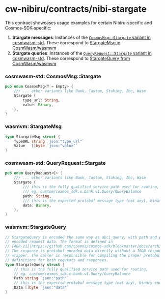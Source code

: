 # cw-nibiru/contracts/nibi-stargate

This contract showcases usage examples for certain Nibiru-specific and
Cosmos-SDK-specific: 
1.  **Stargate messages**: Instances of the [`CosmosMsg::Stargate` variant in
    cosmwasm-std](https://docs.rs/cosmwasm-std/1.4.1/cosmwasm_std/enum.CosmosMsg.html). These correspond to
    [StargateMsg in CosmWasm/wasmvm](https://pkg.go.dev/github.com/CosmWasm/wasmvm@v1.4.1/types#StargateMsg) 
2.  **Stargate queries**: Instances of the [`QueryRequest::Stargate` variant in
    cosmwasm-std](https://docs.rs/cosmwasm-std/1.4.1/cosmwasm_std/enum.QueryRequest.html). These correspond to
    [StargateQuery from CosmWasm/wasmvm](https://pkg.go.dev/github.com/CosmWasm/wasmvm@v1.4.1/types#StargateMsg)


### cosmwasm-std: CosmosMsg::Stargate

```rust
pub enum CosmosMsg<T = Empty> {
    /// ... other variants like Bank, Custom, Staking, Ibc, Wasm
    Stargate {
        type_url: String,
        value: Binary,
    },
}
```

### wasmvm: StargateMsg

```go
type StargateMsg struct {
	TypeURL string `json:"type_url"`
	Value   []byte `json:"value"`
}
```

### cosmwasm-std: QueryRequest::Stargate

```rust
pub enum QueryRequest<C> {
    /// ... other variants like Bank, Custom, Staking, Ibc, Wasm
    Stargate {
        /// this is the fully qualified service path used for routing,
        /// eg. custom/cosmos_sdk.x.bank.v1.Query/QueryBalance
        path: String,
        /// this is the expected protobuf message type (not any), binary encoded
        data: Binary,
    },
}
```

### wasmvm: StargateQuery

```go
// StargateQuery is encoded the same way as abci_query, with path and protobuf
// encoded request data. The format is defined in
// [ADR-21](https://github.com/cosmos/cosmos-sdk/blob/master/docs/architecture/adr-021-protobuf-query-encoding.md).
// The response is protobuf encoded data directly without a JSON response
// wrapper. The caller is responsible for compiling the proper protobuf
// definitions for both requests and responses.
type StargateQuery struct {
	// this is the fully qualified service path used for routing,
	// eg. custom/cosmos_sdk.x.bank.v1.Query/QueryBalance
	Path string `json:"path"`
	// this is the expected protobuf message type (not any), binary encoded
	Data []byte `json:"data"`
}
```